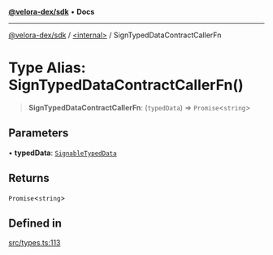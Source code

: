 [**@velora-dex/sdk**](../../README.md) • **Docs**

***

[@velora-dex/sdk](../../globals.md) / [\<internal\>](../README.md) / SignTypedDataContractCallerFn

# Type Alias: SignTypedDataContractCallerFn()

> **SignTypedDataContractCallerFn**: (`typedData`) => `Promise`\<`string`\>

## Parameters

• **typedData**: [`SignableTypedData`](../../type-aliases/SignableTypedData.md)

## Returns

`Promise`\<`string`\>

## Defined in

[src/types.ts:113](https://github.com/VeloraDEX/paraswap-sdk/blob/feat/velora/src/types.ts#L113)

